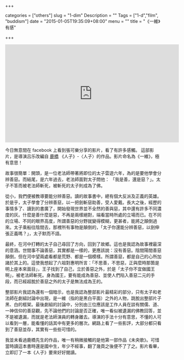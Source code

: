 +++

categories = ["others"]
slug = "1-dim"
Description = ""
Tags = ["1-d","film", "buddism"]
date = "2015-01-05T19:35:09+08:00"
menu = ""
title = "《一維》有感"

+++

<iframe width="560" height="315" src="https://www.youtube.com/embed/twcP2bsXTlo" frameborder="0" allowfullscreen></iframe>

今日無意間在 facebook 上看到張可樂分享的影片，看了有許多感觸。
這部影片，是導演吕乐改編自 [鹿橋][] 《人子》-〈人子〉的作品。影片命名為《一維》，極有意思！

故事很簡單：開頭，是一位老法師帶著將即位的太子雲遊六年，為的是要他學會分辨善惡。而結尾，是六年過去，老法師面對太子問他：
「我是善，還是惡？」。太子不答而被老法師斬死，被斬死的太子則成為了佛。

從小，我們便被教導要能分辨善惡。讀的故事書中，總有個大反派及正義的英雄。於是乎，太子學會了分辨善惡，以一把劍斬惡助善，受人愛戴。長大之後，經歷的事情多了、讀到的書廣了，開始發現世界並不全然的善與惡，其中還有許多不同濃度的灰。什麼是善什麼是惡，不再是兩樣絕對，端看當時所處的立場而已。在不同的立場、不同的眼界高度，所謂善惡的分野就變得模糊，更甚者，能將之顛倒過來。太子乘船往陰間去，那裡所有事物是顛倒的，「太子你還能分辨善惡，以劍伸張正義嗎？」，太子默而不語。

最終，在河中打轉的太子自己尋回了方向，回到了故鄉。這也是我認為故事裡最深的意涵。世間事不論善惡，其實都是一樣的，更應該說：沒有善惡。陰間陽間善惡顛倒，但在河中望兩處看都是荒野、都是一個模樣。所謂善惡，都是自己的心所加諸於其上的。這使我想起了六祖對惠明所言：「不思善，不思惡，正與麼時那箇是明上座本來面目」，王子找到了自己，立於善惡之外，於是「太子你不宜做國王啊」，被老法師斬死。身為國王，要有能成為善惡、並使人們陷入善惡二元的手段，而已經超脫於善惡之外的太子是無法成為王的。

整部影片我認為還有一個暗示，也是我認為整部影片最精彩的部分，只有太子和老法師在劇組討論中出現，是一維（指的是黑白平面）之外的人物，跳脫出整部片子黑、白的框架。最後劇組的討論中，分別由三位應該是工作人員在談有關儒、道、一神信仰的善惡觀，先不論他們的討論是否正確，唯一看似被遺漏的佛教回答，並不是被遺漏，而就是老法師演員的轉身離去。導演的手法十分有意思，不懂的人可以看到一層，能看懂的話其中有更多的層次。網路上看了一些影評，大部分都只看到了善惡並存，其實有一些些可惜的。

我並未看過鹿橋先生的作品，唯一有稍微接觸的是他第一部作品《未央歌》。可惜當時讀這本書時還是國中生，年少不經事，翻了幾頁之後便不了了之。影片看畢，立即訂了一本《人子》要來好好閱讀。

[鹿橋]: http://zh.wikipedia.org/zh-hant/吳訥孫 "鹿橋"
